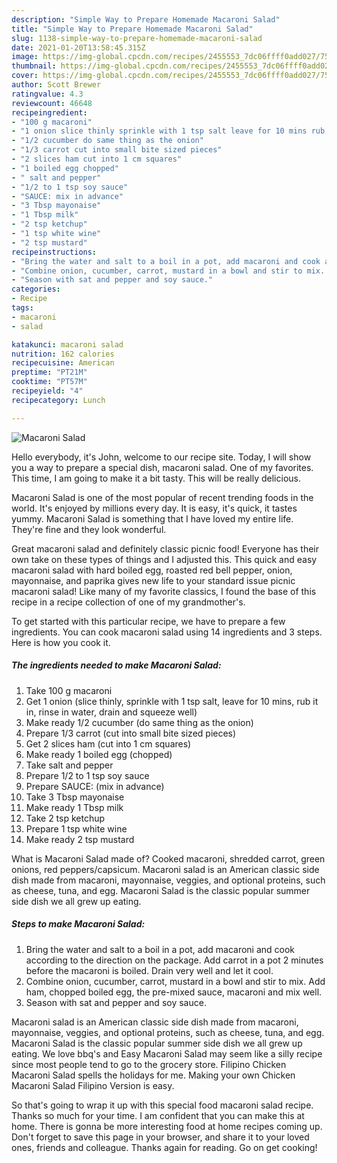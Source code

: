 ```yaml
---
description: "Simple Way to Prepare Homemade Macaroni Salad"
title: "Simple Way to Prepare Homemade Macaroni Salad"
slug: 1138-simple-way-to-prepare-homemade-macaroni-salad
date: 2021-01-20T13:58:45.315Z
image: https://img-global.cpcdn.com/recipes/2455553_7dc06ffff0add027/751x532cq70/macaroni-salad-recipe-main-photo.jpg
thumbnail: https://img-global.cpcdn.com/recipes/2455553_7dc06ffff0add027/751x532cq70/macaroni-salad-recipe-main-photo.jpg
cover: https://img-global.cpcdn.com/recipes/2455553_7dc06ffff0add027/751x532cq70/macaroni-salad-recipe-main-photo.jpg
author: Scott Brewer
ratingvalue: 4.3
reviewcount: 46648
recipeingredient:
- "100 g macaroni"
- "1 onion slice thinly sprinkle with 1 tsp salt leave for 10 mins rub it in rinse in water drain and squeeze well"
- "1/2 cucumber do same thing as the onion"
- "1/3 carrot cut into small bite sized pieces"
- "2 slices ham cut into 1 cm squares"
- "1 boiled egg chopped"
- " salt and pepper"
- "1/2 to 1 tsp soy sauce"
- "SAUCE: mix in advance"
- "3 Tbsp mayonaise"
- "1 Tbsp milk"
- "2 tsp ketchup"
- "1 tsp white wine"
- "2 tsp mustard"
recipeinstructions:
- "Bring the water and salt to a boil in a pot, add macaroni and cook according to the direction on the package. Add carrot in a pot 2 minutes before the macaroni is boiled. Drain very well and let it cool."
- "Combine onion, cucumber, carrot, mustard in a bowl and stir to mix. Add ham, chopped boiled egg, the pre-mixed sauce, macaroni and mix well."
- "Season with sat and pepper and soy sauce."
categories:
- Recipe
tags:
- macaroni
- salad

katakunci: macaroni salad 
nutrition: 162 calories
recipecuisine: American
preptime: "PT21M"
cooktime: "PT57M"
recipeyield: "4"
recipecategory: Lunch

---
```



![Macaroni Salad](https://img-global.cpcdn.com/recipes/2455553_7dc06ffff0add027/751x532cq70/macaroni-salad-recipe-main-photo.jpg)

Hello everybody, it's John, welcome to our recipe site. Today, I will show you a way to prepare a special dish, macaroni salad. One of my favorites. This time, I am going to make it a bit tasty. This will be really delicious.

Macaroni Salad is one of the most popular of recent trending foods in the world. It's enjoyed by millions every day. It is easy, it's quick, it tastes yummy. Macaroni Salad is something that I have loved my entire life. They're fine and they look wonderful.

Great macaroni salad and definitely classic picnic food! Everyone has their own take on these types of things and I adjusted this. This quick and easy macaroni salad with hard boiled egg, roasted red bell pepper, onion, mayonnaise, and paprika gives new life to your standard issue picnic macaroni salad! Like many of my favorite classics, I found the base of this recipe in a recipe collection of one of my grandmother&#39;s.


To get started with this particular recipe, we have to prepare a few ingredients. You can cook macaroni salad using 14 ingredients and 3 steps. Here is how you cook it.

<!--inarticleads1-->

##### The ingredients needed to make Macaroni Salad:

1. Take 100 g macaroni
1. Get 1 onion (slice thinly, sprinkle with 1 tsp salt, leave for 10 mins, rub it in, rinse in water, drain and squeeze well)
1. Make ready 1/2 cucumber (do same thing as the onion)
1. Prepare 1/3 carrot (cut into small bite sized pieces)
1. Get 2 slices ham (cut into 1 cm squares)
1. Make ready 1 boiled egg (chopped)
1. Take  salt and pepper
1. Prepare 1/2 to 1 tsp soy sauce
1. Prepare SAUCE: (mix in advance)
1. Take 3 Tbsp mayonaise
1. Make ready 1 Tbsp milk
1. Take 2 tsp ketchup
1. Prepare 1 tsp white wine
1. Make ready 2 tsp mustard


What is Macaroni Salad made of? Cooked macaroni, shredded carrot, green onions, red peppers/capsicum. Macaroni salad is an American classic side dish made from macaroni, mayonnaise, veggies, and optional proteins, such as cheese, tuna, and egg. Macaroni Salad is the classic popular summer side dish we all grew up eating. 

<!--inarticleads2-->

##### Steps to make Macaroni Salad:

1. Bring the water and salt to a boil in a pot, add macaroni and cook according to the direction on the package. Add carrot in a pot 2 minutes before the macaroni is boiled. Drain very well and let it cool.
1. Combine onion, cucumber, carrot, mustard in a bowl and stir to mix. Add ham, chopped boiled egg, the pre-mixed sauce, macaroni and mix well.
1. Season with sat and pepper and soy sauce.


Macaroni salad is an American classic side dish made from macaroni, mayonnaise, veggies, and optional proteins, such as cheese, tuna, and egg. Macaroni Salad is the classic popular summer side dish we all grew up eating. We love bbq&#39;s and Easy Macaroni Salad may seem like a silly recipe since most people tend to go to the grocery store. Filipino Chicken Macaroni Salad spells the holidays for me. Making your own Chicken Macaroni Salad Filipino Version is easy. 

So that's going to wrap it up with this special food macaroni salad recipe. Thanks so much for your time. I am confident that you can make this at home. There is gonna be more interesting food at home recipes coming up. Don't forget to save this page in your browser, and share it to your loved ones, friends and colleague. Thanks again for reading. Go on get cooking!
